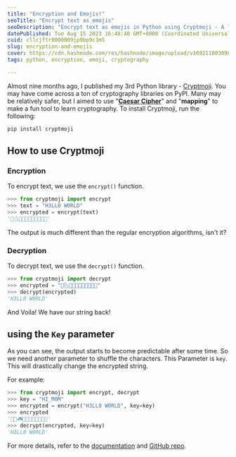 ```yaml
---
title: "Encryption and Emojis!"
seoTitle: "Encrypt text as emojis"
seoDescription: "Encrypt text as emojis in Python using Cryptmoji - A library written natively in Python."
datePublished: Tue Aug 15 2023 16:48:40 GMT+0000 (Coordinated Universal Time)
cuid: cllcjftr0000009jp9bp9c1m5
slug: encryption-and-emojis
cover: https://cdn.hashnode.com/res/hashnode/image/upload/v1692118030987/a058419d-2cd5-4fa3-afeb-db840583a280.png
tags: python, encryption, emoji, cryptography

---
```


Almost nine months ago, I published my 3rd Python library - [Cryptmoji](https://pypi.org/projects/cryptmoji). You may have come across a ton of cryptography libraries on PyPI. Many may be relatively safer, but I aimed to use "[**Caesar Cipher**](https://en.wikipedia.org/wiki/Caesar_cipher)" and "**mapping**" to make a fun tool to learn cryptography. To install Cryptmoji, run the following:

```bash
pip install cryptmoji
```

## How to use Cryptmoji

### Encryption

To encrypt text, we use the `encrypt()` function.

```python
>>> from cryptmoji import encrypt
>>> text = "H3LL0 W0RLD"
>>> encrypted = encrypt(text)
'🌾🌜🍂🍂🌙🌉🍍🌙🍈🍂🌺'
```

The output is much different than the regular encryption algorithms, isn't it?

### Decryption

To decrypt text, we use the `decrypt()` function.

```python
>>> from cryptmoji import decrypt
>>> encrypted = "🌾🌜🍂🍂🌙🌉🍍🌙🍈🍂🌺"
>>> decrypt(encrypted)
'H3LL0 W0RLD'
```

And Voila! We have our string back!

## using the `Key` parameter

As you can see, the output starts to become predictable after some time. So we need another parameter to shuffle the characters. This Parameter is `key`. This will drastically change the encrypted string.

For example:

```python
>>> from cryptmoji import encrypt, decrypt
>>> key = "HI_M0M"
>>> encrypted = encrypt("H3LL0 W0RLD", key=key)
>>> encrypted
'🎇🍲🎮🎐🍖🍣🎢🍯🎴🎐🍪'
>>> decrypt(encrypted, key=key)
'H3LL0 W0RLD'
```

For more details, refer to the [documentation](https://siddhesh.tech/cryptmoji/) and [GitHub repo](https://github.com/Siddhesh-Agarwal/cryptmoji/).